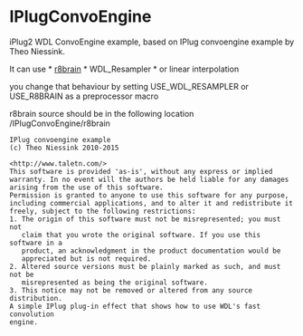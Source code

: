 # IPlugConvoEngine

iPlug2 WDL ConvoEngine example, based on IPlug convoengine example by Theo Niessink.

It can use
    * [r8brain](https://github.com/avaneev/r8brain-free-src)
    * WDL_Resampler
    * or linear interpolation

you change that behaviour by setting USE_WDL_RESAMPLER or USE_R8BRAIN as a preprocessor macro

r8brain source should be in the following location /IPlugConvoEngine/r8brain



```
IPlug convoengine example
(c) Theo Niessink 2010-2015
  
<http://www.taletn.com/>
This software is provided 'as-is', without any express or implied
warranty. In no event will the authors be held liable for any damages
arising from the use of this software.
Permission is granted to anyone to use this software for any purpose,
including commercial applications, and to alter it and redistribute it
freely, subject to the following restrictions:
1. The origin of this software must not be misrepresented; you must not
   claim that you wrote the original software. If you use this software in a
   product, an acknowledgment in the product documentation would be
   appreciated but is not required.
2. Altered source versions must be plainly marked as such, and must not be
   misrepresented as being the original software.
3. This notice may not be removed or altered from any source distribution.
A simple IPlug plug-in effect that shows how to use WDL's fast convolution
engine.
```
